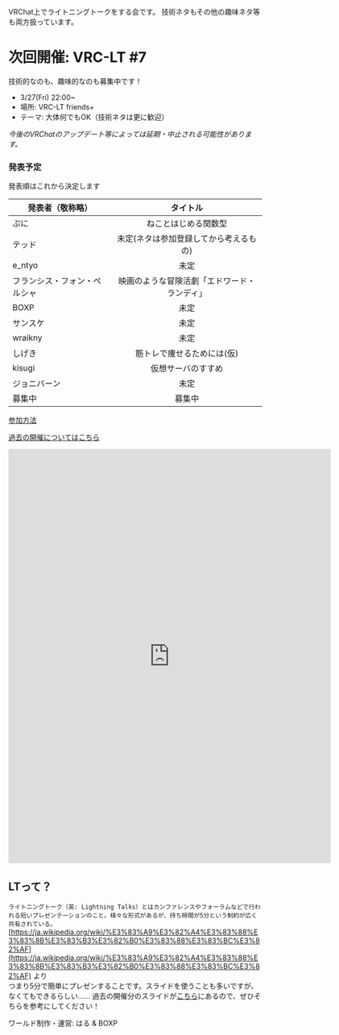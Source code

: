 VRChat上でライトニングトークをする会です。
技術ネタもその他の趣味ネタ等も両方扱っています。

# 次回開催: VRC-LT #7
技術的なのも、趣味的なのも募集中です！
* 3/27(Fri) 22:00~
* 場所: VRC-LT friends+
* テーマ: 大体何でもOK（技術ネタは更に歓迎）

*今後のVRChatのアップデート等によっては延期・中止される可能性があります。*

### 発表予定

発表順はこれから決定します

| 発表者（敬称略）| タイトル　|
| ------------- |:-------------:|
| ぷに | ねことはじめる関数型 |
| テッド | 未定(ネタは参加登録してから考えるもの) |
| e_ntyo | 未定 |
| フランシス・フォン・ペルシャ | 映画のような冒険活劇「エドワード・ランディ」|
| BOXP | 未定 |
| サンスケ | 未定 |
| wraikny | 未定 |
| しげき | 筋トレで痩せるためには(仮) |
| kisugi | 仮想サーバのすすめ |
| ジョニバーン | 未定 |
| 募集中 | 募集中 |

[参加方法](about.md)

[過去の開催についてはこちら](past-events.md)  

<iframe src="https://docs.google.com/forms/d/e/1FAIpQLScrAHEJMv8E869yw1ASGO7gJm-XEwqWk_tNymPJoNIPWKNMaQ/viewform?embedded=true" width="640" height="823" frameborder="0" marginheight="0" marginwidth="0">Loading…</iframe>


## LTって？
```ライトニングトーク（英: Lightning Talks）とはカンファレンスやフォーラムなどで行われる短いプレゼンテーションのこと。様々な形式があるが、持ち時間が5分という制約が広く共有されている。```  
[https://ja.wikipedia.org/wiki/%E3%83%A9%E3%82%A4%E3%83%88%E3%83%8B%E3%83%B3%E3%82%B0%E3%83%88%E3%83%BC%E3%82%AF](https://ja.wikipedia.org/wiki/%E3%83%A9%E3%82%A4%E3%83%88%E3%83%8B%E3%83%B3%E3%82%B0%E3%83%88%E3%83%BC%E3%82%AF) より  
つまり5分で簡単にプレゼンすることです。スライドを使うことも多いですが、なくてもできるらしい……
過去の開催分のスライドが[こちら](past-events.md)にあるので、ぜひそちらを参考にしてください！


ワールド制作・運営: はる & BOXP
